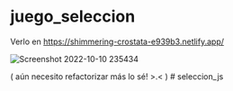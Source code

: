 ﻿# juego_seleccion
 
 Verlo en https://shimmering-crostata-e939b3.netlify.app/
 
 ![Screenshot 2022-10-10 235434](https://user-images.githubusercontent.com/34925442/194992477-807f58aa-f035-476e-aeed-6ae8834637bd.jpg)

 
 ( aún necesito refactorizar más lo sé! >.< )
#   s e l e c c i o n _ j s  
 